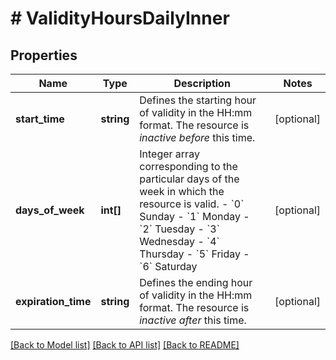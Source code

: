 # # ValidityHoursDailyInner

## Properties

Name | Type | Description | Notes
------------ | ------------- | ------------- | -------------
**start_time** | **string** | Defines the starting hour of validity in the HH:mm format. The resource is *inactive before* this time. | [optional]
**days_of_week** | **int[]** | Integer array corresponding to the particular days of the week in which the resource is valid.  - &#x60;0&#x60; Sunday - &#x60;1&#x60; Monday - &#x60;2&#x60; Tuesday - &#x60;3&#x60;  Wednesday - &#x60;4&#x60; Thursday - &#x60;5&#x60; Friday - &#x60;6&#x60; Saturday | [optional]
**expiration_time** | **string** | Defines the ending hour of validity in the HH:mm format. The resource is *inactive after* this time. | [optional]

[[Back to Model list]](../../README.md#models) [[Back to API list]](../../README.md#endpoints) [[Back to README]](../../README.md)
